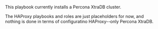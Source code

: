 This playbook currently installs a Percona XtraDB cluster.

The HAProxy playbooks and roles are just placeholders for now, and nothing is done in terms of configuratino HAProxy--only Percona XtraDB.
